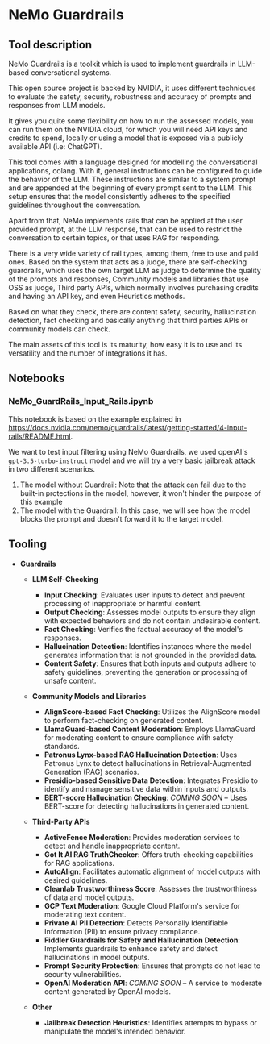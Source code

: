 # NeMo Guardrails

## Tool description

NeMo Guardrails is a toolkit which is used to implement guardrails in LLM-based conversational systems.

This open source project is backed by NVIDIA, it uses different techniques to evaluate the safety, security, robustness and accuracy of prompts and responses from LLM models.

It gives you quite some flexibility on how to run the assessed models, you can run them on the NVIDIA cloud, for which you will need API keys and credits to spend, locally or using a model that is exposed via a publicly available API (i.e: ChatGPT).

This tool comes with a language designed for modelling the conversational applications, colang. With it, general instructions can be configured to guide the behavior of the LLM. These instructions are similar to a system prompt and are appended at the beginning of every prompt sent to the LLM. This setup ensures that the model consistently adheres to the specified guidelines throughout the conversation.

Apart from that, NeMo implements rails that can be applied at the user provided prompt, at the LLM response, that can be used to restrict the conversation to certain topics, or that uses RAG for responding.

There is a very wide variety of rail types, among them, free to use and paid ones. Based on the system that acts as a judge, there are self-checking guardrails, which uses the own target LLM as judge to determine the quality of the prompts and responses, Community models and libraries that use OSS as judge, Third party APIs, which normally involves purchasing credits and having an API key, and even Heuristics methods.

Based on what they check, there are content safety, security, hallucination detection, fact checking and basically anything that third parties APIs or community models can check.

The main assets of this tool is its maturity, how easy it is to use and its versatility and the number of integrations it has.

## Notebooks

### NeMo_GuardRails_Input_Rails.ipynb

This notebook is based on the example explained in https://docs.nvidia.com/nemo/guardrails/latest/getting-started/4-input-rails/README.html.

We want to test input filtering using NeMo Guardrails, we used openAI's `gpt-3.5-turbo-instruct` model and we will try a very basic jailbreak attack in two different scenarios.

1. The model without Guardrail: Note that the attack can fail due to the built-in protections in the model, however, it won't hinder the purpose of this example
2. The model with the Guardrail: In this case, we will see how the model blocks the prompt and doesn't forward it to the target model.

## Tooling

- **Guardrails**

  - **LLM Self-Checking**
    - **Input Checking**: Evaluates user inputs to detect and prevent processing of inappropriate or harmful content.
    - **Output Checking**: Assesses model outputs to ensure they align with expected behaviors and do not contain undesirable content.
    - **Fact Checking**: Verifies the factual accuracy of the model's responses.
    - **Hallucination Detection**: Identifies instances where the model generates information that is not grounded in the provided data.
    - **Content Safety**: Ensures that both inputs and outputs adhere to safety guidelines, preventing the generation or processing of unsafe content.

  - **Community Models and Libraries**
    - **AlignScore-based Fact Checking**: Utilizes the AlignScore model to perform fact-checking on generated content.
    - **LlamaGuard-based Content Moderation**: Employs LlamaGuard for moderating content to ensure compliance with safety standards.
    - **Patronus Lynx-based RAG Hallucination Detection**: Uses Patronus Lynx to detect hallucinations in Retrieval-Augmented Generation (RAG) scenarios.
    - **Presidio-based Sensitive Data Detection**: Integrates Presidio to identify and manage sensitive data within inputs and outputs.
    - **BERT-score Hallucination Checking**: *COMING SOON* – Uses BERT-score for detecting hallucinations in generated content.

  - **Third-Party APIs**
    - **ActiveFence Moderation**: Provides moderation services to detect and handle inappropriate content.
    - **Got It AI RAG TruthChecker**: Offers truth-checking capabilities for RAG applications.
    - **AutoAlign**: Facilitates automatic alignment of model outputs with desired guidelines.
    - **Cleanlab Trustworthiness Score**: Assesses the trustworthiness of data and model outputs.
    - **GCP Text Moderation**: Google Cloud Platform's service for moderating text content.
    - **Private AI PII Detection**: Detects Personally Identifiable Information (PII) to ensure privacy compliance.
    - **Fiddler Guardrails for Safety and Hallucination Detection**: Implements guardrails to enhance safety and detect hallucinations in model outputs.
    - **Prompt Security Protection**: Ensures that prompts do not lead to security vulnerabilities.
    - **OpenAI Moderation API**: *COMING SOON* – A service to moderate content generated by OpenAI models.

  - **Other**
    - **Jailbreak Detection Heuristics**: Identifies attempts to bypass or manipulate the model's intended behavior.
